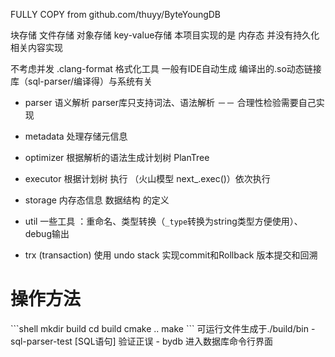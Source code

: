 FULLY COPY from github.com/thuyy/ByteYoungDB 

块存储 文件存储 对象存储 key-value存储
本项目实现的是 内存态  并没有持久化相关内容实现

不考虑并发 
.clang-format 格式化工具 一般有IDE自动生成
编译出的.so动态链接库（sql-parser/编译得）与系统有关 

- parser 语义解析 parser库只支持词法、语法解析 －－ 合理性检验需要自己实现

- metadata 处理存储元信息

- optimizer 根据解析的语法生成计划树 PlanTree

- executor 根据计划树 执行  （火山模型 next_.exec()）依次执行 

- storage 内存态信息 数据结构 的定义

- util 一些工具 ：重命名、类型转换（`_type`转换为string类型方便使用）、debug输出

- trx (transaction) 使用 undo stack 实现commit和Rollback 版本提交和回溯


<h1>操作方法</h1>
```shell
mkdir build
cd build 
cmake ..
make
```
可运行文件生成于./build/bin
- sql-parser-test [SQL语句]
验证正误
- bydb 
进入数据库命令行界面
